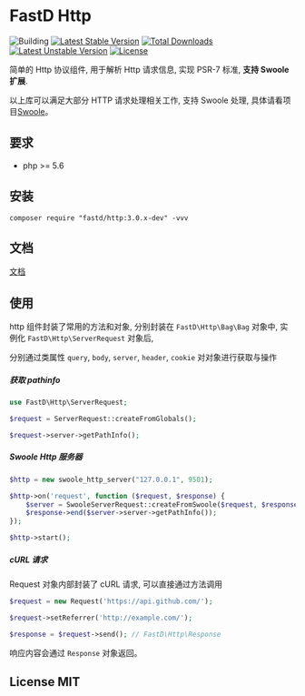 # FastD Http

![Building](https://api.travis-ci.org/JanHuang/http.svg?branch=master)
[![Latest Stable Version](https://poser.pugx.org/fastd/http/v/stable)](https://packagist.org/packages/fastd/http) [![Total Downloads](https://poser.pugx.org/fastd/http/downloads)](https://packagist.org/packages/fastd/http) [![Latest Unstable Version](https://poser.pugx.org/fastd/http/v/unstable)](https://packagist.org/packages/fastd/http) [![License](https://poser.pugx.org/fastd/http/license)](https://packagist.org/packages/fastd/http)

简单的 Http 协议组件, 用于解析 Http 请求信息, 实现 PSR-7 标准, **支持 Swoole 扩展**.

以上库可以满足大部分 HTTP 请求处理相关工作, 支持 Swoole 处理, 具体请看项目[Swoole](https://github.com/JanHuang/swoole)。

## 要求

* php >= 5.6

## 安装

```
composer require "fastd/http:3.0.x-dev" -vvv
```

## 文档

[文档](docs/readme.md)

## 使用

http 组件封装了常用的方法和对象, 分别封装在 `FastD\Http\Bag\Bag` 对象中, 实例化 `FastD\Http\ServerRequest` 对象后,

分别通过类属性 `query`, `body`, `server`, `header`, `cookie` 对对象进行获取与操作

##### 获取 pathinfo

```php
use FastD\Http\ServerRequest;

$request = ServerRequest::createFromGlobals();

$request->server->getPathInfo();
```

##### Swoole Http 服务器

```php
$http = new swoole_http_server("127.0.0.1", 9501);

$http->on('request', function ($request, $response) {
    $server = SwooleServerRequest::createFromSwoole($request, $response);
    $response->end($server->server->getPathInfo());
});

$http->start();
```

##### cURL 请求

Request 对象内部封装了 cURL 请求, 可以直接通过方法调用

```php
$request = new Request('https://api.github.com/');

$request->setReferrer('http://example.com/');

$response = $request->send(); // FastD\Http\Response
```

响应内容会通过 `Response` 对象返回。

## License MIT
